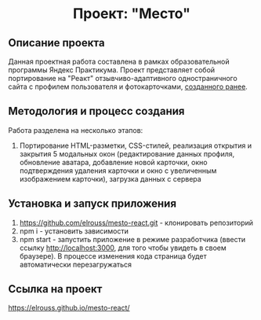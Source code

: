 <h1 align="center">Проект: "Место"</h1>

## Описание проекта
Данная проектная работа составлена в рамках образовательной программы Яндекс Практикума. Проект представляет собой портирование на "Реакт" отзывчиво-адаптивного одностраничного сайта с профилем пользователя и фотокарточками, <a href="https://github.com/elrouss/mesto">созданного ранее</a>. 
## Методология и процесс создания
Работа разделена на несколько этапов:

1. Портирование  HTML-разметки, CSS-стилей, реализация открытия и закрытия 5 модальных окон (редактирование данных профиля, обновление аватара, добавление новой карточки, окно подтверждения удаления карточки и окно с увеличенным изображением карточки), загрузка данных с сервера

## Установка и запуск приложения
1. https://github.com/elrouss/mesto-react.git - клонировать репозиторий
2. npm i - установить зависимости
3. npm start - запустить приложение в режиме разработчика (ввести ссылку [http://localhost:3000](http://localhost:3000), для того чтобы увидеть в своем браузере). В процессе изменения кода страница будет автоматически перезагружаться

## Ссылка на проект
https://elrouss.github.io/mesto-react/
